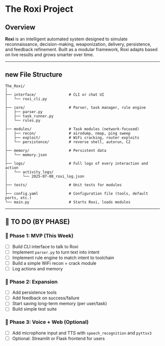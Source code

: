 # The Roxi Project

## Overview

**Roxi** is an intelligent automated system designed to simulate reconnaissance, decision-making, weaponization, delivery, persistence, and feedback refinement. Built as a modular framework, Roxi adapts based on live results and grows smarter over time.

---

## **new File Structure**

```plaintext
The_Roxi/
│
├── interface/               # CLI or chat UI
│   └── roxi_cli.py
│
├── core/                    # Parser, task manager, rule engine
│   ├── parser.py
│   ├── task_runner.py
│   └── rules.py
│
├── modules/                 # Task modules (network-focused)
│   ├── recon/               # airodump, nmap, ping sweep
│   ├── exploit/             # WiFi cracking, router exploits
│   └── persistence/         # reverse shell, autorun, C2
│
├── memory/                  # Persistent data
│   └── memory.json
│
├── logs/                    # Full logs of every interaction and action
│   └── activity_logs/
│       └── 2025-07-08_roxi_log.json
│
├── tests/                   # Unit tests for modules
│
├── config.yaml              # Configuration file (tools, default ports, etc.)
└── main.py                  # Starts Roxi, loads modules

```

---


## 🔧 TO DO (BY PHASE)

### 📌 **Phase 1: MVP (This Week)**

* [ ] Build CLI interface to talk to Roxi
* [ ] Implement `parser.py` to turn text into intent
* [ ] Implement rule engine to match intent to toolchain
* [ ] Build a simple WiFi recon + crack module
* [ ] Log actions and memory

### 📌 **Phase 2: Expansion**

* [ ] Add persistence tools
* [ ] Add feedback on success/failure
* [ ] Start saving long-term memory (per user/task)
* [ ] Build simple test suite

### 📌 **Phase 3: Voice + Web (Optional)**

* [ ] Add microphone input and TTS with `speech_recognition` and `pyttsx3`
* [ ] Optional: Streamlit or Flask frontend for users
